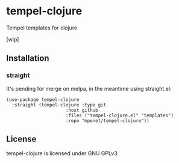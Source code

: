 # tempel-clojure

Tempel templates for clojure 

[wip]

## Installation

### straight

It's pending for merge on melpa, in the meantime using straight.el:

```elisp
(use-package tempel-clojure
  :straight (tempel-clojure :type git
                      :host github
                      :files ("tempel-clojure.el" "templates")
                      :repo "mpenet/tempel-clojure"))
```

<!-- ### Package.el -->

<!-- package.el installation via MELPA It can be more convenient to use Emacs's -->
<!-- package manager to handle installation for you if you use many elisp -->
<!-- libraries. If you have package.el but haven't added Marmalade, the community -->
<!-- package source, yet, add this to ~/.emacs.d/init.el: -->

<!-- ``` elisp -->
<!-- (require 'package) -->
<!-- (add-to-list 'package-archives -->
<!--              '("melpa" . "http://melpa.milkbox.net/packages/") t) -->
<!-- (package-initialize) -->
<!-- ``` -->

<!-- Then do this to load the package listing: -->

<!-- ``` -->
<!-- M-x eval-buffer -->
<!-- M-x package-refresh-contents -->
<!-- ``` -->

<!-- If you use a version of Emacs prior to 24 that doesn't include package.el, you -->
<!-- can get it from http://bit.ly/pkg-el23. -->

<!-- If you have an older ELPA package.el installed from tromey.com, you should -->
<!-- upgrade in order to support installation from multiple sources. The ELPA archive -->
<!-- is deprecated and no longer accepting new packages, so the version there (1.7.1) -->
<!-- is very outdated. -->

<!-- From there you can install tempel-clojure or any other modes by choosing them -->
<!-- from a list: -->

<!-- `M-x package-list-packages` -->

<!-- Now, to install packages, move your cursor to them and press i. This will mark -->
<!-- the packages for installation. When you're done with marking, press x, and ELPA -->
<!-- will install the packages for you (under ~/.emacs.d/elpa/). -->

<!-- or using `M-x package-install tempel-clojure` -->

## License

tempel-clojure is licensed under GNU GPLv3
